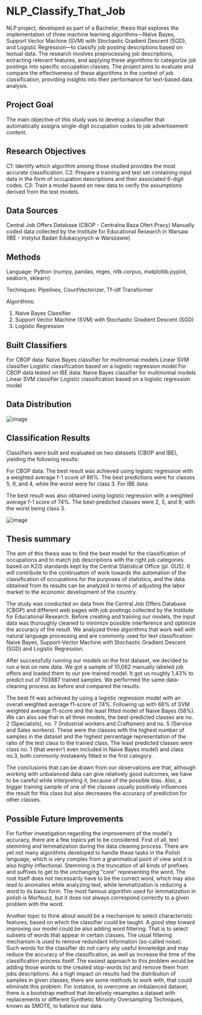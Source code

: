 # NLP_Classify_That_Job
NLP project, developed as part of a Bachelor, thesis that explores the implementation of three machine learning algorithms—Naïve Bayes, Support Vector Machine (SVM) with Stochastic Gradient Descent (SGD), and Logistic Regression—to classify job posting descriptions based on textual data. The research involves preprocessing job descriptions, extracting relevant features, and applying these algorithms to categorize job postings into specific occupation classes. The project aims to evaluate and compare the effectiveness of these algorithms in the context of job classification, providing insights into their performance for text-based data analysis.

## Project Goal
The main objective of this study was to develop a classifier that automatically assigns single-digit occupation codes to job advertisement content.

## Research Objectives
C1: Identify which algorithm among those studied provides the most accurate classification.
C2: Prepare a training and test set containing input data in the form of occupation descriptions and their associated 6-digit codes.
C3: Train a model based on new data to verify the assumptions derived from the test models.

## Data Sources
Central Job Offers Database (CBOP - Centralna Baza Ofert Pracy)
Manually coded data collected by the Institute for Educational Research in Warsaw (IBE - Instytut Badań Edukacyjnych w Warszawie)

## Methods
Language: Python (numpy, pandas, regex, nltk.corpus, matplotlib.pyplot, seaborn, sklearn)

Techniques: Pipelines, CountVectorizer, Tf-idf Transformer

Algorithms:
  1) Naive Bayes Classifier
  2) Support Vector Machine (SVM) with Stochastic Gradient Descent (SGD)
  3) Logistic Regression

## Built Classifiers
For CBOP data:
  Naive Bayes classifier for multinomial models
  Linear SVM classifier
  Logistic classification based on a logistic regression model
For CBOP data tested on IBE data:
  Naive Bayes classifier for multinomial models
  Linear SVM classifier
  Logistic classification based on a logistic regression model

## Data Distribution
![image](https://github.com/user-attachments/assets/2c55e31f-a1d2-4c28-a208-e7596f91e264)

## Classification Results
Classifiers were built and evaluated on two datasets (CBOP and IBE), yielding the following results:

For CBOP data:
  The best result was achieved using logistic regression with a weighted average f-1 score of 86%.
  The best predictions were for classes 5, 9, and 4, while the worst were for class 3.
  For IBE data:

The best result was also obtained using logistic regression with a weighted average f-1 score of 74%.
The best-predicted classes were 2, 5, and 9, with the worst being class 3.

![image](https://github.com/user-attachments/assets/e6ef8654-c239-40be-9ace-1d38da47734a)

## Thesis summary
The aim of this thesis was to find the best model for the classification of occupations and to match job descriptions with the right job categories based on KZiS standards kept by the Central Statistical Office (pl. GUS). It will contribute to the continuation of work towards the automation of the classification of occupations for the purposes of statistics, and the data obtained from its results can be analyzed in terms of adjusting the labor market to the economic development of the country.

The study was conducted on data from the Central Job Offers Database (CBOP) and different web pages with job postings collected by the Institute for Educational Research. Before creating and training our models, the input data was thoroughly cleaned to minimize possible interference and optimize the accuracy of the result.
We analyzed three algorithms that work well with natural language processing and are commonly used for text classification: Naive Bayes, Support-Vector Machine with Stochastic Gradient Descent (SGD) and Logistic Regression. 

After successfully running our models on the first dataset, we decided to run a test on new data. We got a sample of 10,062 manually labeled job offers and loaded them to our pre-trained model. It got us roughly 1,43% to predict out of 703887 trained samples. We performed the same data-cleaning process as before and compared the results.

The best fit was achieved by using a logistic regression model with an overall weighted average f1-score of 74%. Following up with 68% of SVM weighted average f1-score and the least fitted model of Naive Bayes (58%). We can also see that in all three models, the best-predicted classes are no. 2 (Specialists), no. 7 (Industrial
workers and Craftsmen) and no. 5 (Service and Sales workers). These were the classes with the highest number of samples in the dataset and the highest percentage representation of the ratio of the test class to the trained class. The least predicted classes were class no. 1 (that weren't even included in Naive Bayes model) and class no.3, both commonly mistakenly fitted in the first category.

The conclusions that can be drawn from our observations are that, although working with unbalanced data can give relatively good outcomes, we have to be careful while interpreting it, because of the possible bias. Also, a bigger training sample of one of the classes usually positively influences the result for this class but also decreases the accuracy of prediction for other classes. 

## Possible Future Improvements
For further investigation regarding the improvement of the model's accuracy, there are a few topics yet to be considered. First of all, text stemming and lemmatization during the data cleaning process. There are yet not many algorithms developed to handle these tasks in the Polish language, which is very complex from a grammatical point of view and it is also highly inflectional. Stemming is the truncation of all kinds of prefixes and suffixes to get to the unchanging "core" representing the word. The root itself does not necessarily have to be the correct word, which may also lead to anomalies while analyzing text, while lemmatization is reducing a word to its basic form. The most famous algorithm used for lemmatization in polish is Morfeusz, but it does not always correspond correctly to a given problem with the word.

Another topic to think about would be a mechanism to select characteristic features, based on which the classifier could be taught. A good step toward improving our model could be also adding word filtering. That is to select subsets of words that appear in certain classes. The usual filtering mechanism is used to remove redundant information (so-called noise). Such words for the classifier do not carry any useful knowledge and may reduce the accuracy of the classification, as well as increase the time of the classification process itself. The easiest approach to this problem would be adding those words to the created stop-words list and remove them from jobs descriptions. As a high impact on results had the distribution of samples in given classes, there are some methods to work with, that could eliminate this problem. For instance, to overcome an imbalanced dataset, there is a bootstrap method that iteratively resamples a dataset with replacements or different Synthetic Minority Oversampling Techniques, known as SMOTE, to balance our data. 
